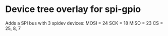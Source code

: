 # Device tree overlay for spi-gpio
Adds a SPI bus with 3 spidev devices:
MOSI = 24
SCK = 18
MISO = 23
CS = 25, 8, 7
